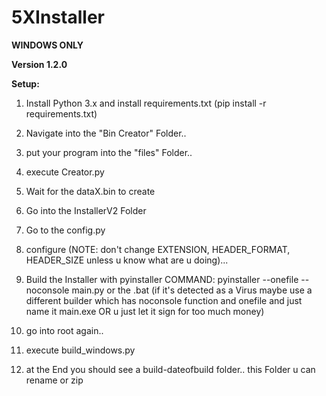 # 5XInstaller

**WINDOWS ONLY**

**Version 1.2.0**

**Setup:**

1. Install Python 3.x and install requirements.txt (pip install -r requirements.txt)

2. Navigate into the "Bin Creator" Folder..

3. put your program into the "files" Folder..

4. execute Creator.py

5. Wait for the dataX.bin to create

6. Go into the InstallerV2 Folder

7. Go to the config.py 

8. configure (NOTE: don't change EXTENSION, HEADER_FORMAT, HEADER_SIZE unless u know what are u doing)... 

9. Build the Installer with pyinstaller COMMAND: pyinstaller --onefile --noconsole main.py or the .bat (if it's detected as a Virus maybe use a different builder which has noconsole function and onefile and just name it main.exe OR u just let it sign for too much money)

10. go into root again..

11. execute build_windows.py

12. at the End you should see a build-dateofbuild folder.. this Folder u can rename or zip
